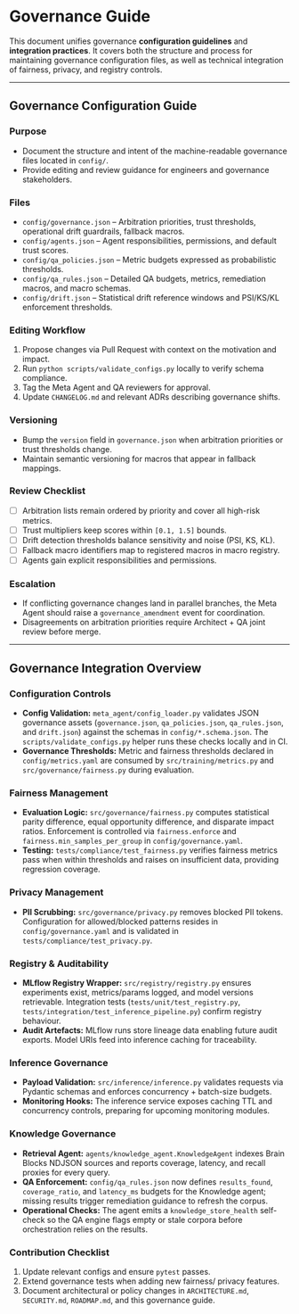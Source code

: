 # Governance Guide

This document unifies governance **configuration guidelines** and **integration practices**.
It covers both the structure and process for maintaining governance configuration files, as well as technical integration of fairness, privacy, and registry controls.

---

## Governance Configuration Guide

### Purpose

- Document the structure and intent of the machine-readable governance files located in `config/`.
- Provide editing and review guidance for engineers and governance stakeholders.

### Files

- `config/governance.json` – Arbitration priorities, trust thresholds, operational drift guardrails, fallback macros.
- `config/agents.json` – Agent responsibilities, permissions, and default trust scores.
- `config/qa_policies.json` – Metric budgets expressed as probabilistic thresholds.
- `config/qa_rules.json` – Detailed QA budgets, metrics, remediation macros, and macro schemas.
- `config/drift.json` – Statistical drift reference windows and PSI/KS/KL enforcement thresholds.

### Editing Workflow

1. Propose changes via Pull Request with context on the motivation and impact.
2. Run `python scripts/validate_configs.py` locally to verify schema compliance.
3. Tag the Meta Agent and QA reviewers for approval.
4. Update `CHANGELOG.md` and relevant ADRs describing governance shifts.

### Versioning

- Bump the `version` field in `governance.json` when arbitration priorities or trust thresholds change.
- Maintain semantic versioning for macros that appear in fallback mappings.

### Review Checklist

- [ ] Arbitration lists remain ordered by priority and cover all high-risk metrics.
- [ ] Trust multipliers keep scores within `[0.1, 1.5]` bounds.
- [ ] Drift detection thresholds balance sensitivity and noise (PSI, KS, KL).
- [ ] Fallback macro identifiers map to registered macros in macro registry.
- [ ] Agents gain explicit responsibilities and permissions.

### Escalation

- If conflicting governance changes land in parallel branches, the Meta Agent should raise a `governance_amendment` event for coordination.
- Disagreements on arbitration priorities require Architect + QA joint review before merge.

---

## Governance Integration Overview

### Configuration Controls

- **Config Validation:** `meta_agent/config_loader.py` validates JSON governance assets (`governance.json`, `qa_policies.json`, `qa_rules.json`, and `drift.json`) against the schemas in `config/*.schema.json`. The `scripts/validate_configs.py` helper runs these checks locally and in CI.
- **Governance Thresholds:** Metric and fairness thresholds declared in `config/metrics.yaml` are consumed by `src/training/metrics.py` and `src/governance/fairness.py` during evaluation.

### Fairness Management

- **Evaluation Logic:** `src/governance/fairness.py` computes statistical parity difference, equal opportunity difference, and disparate impact ratios. Enforcement is controlled via `fairness.enforce` and `fairness.min_samples_per_group` in `config/governance.yaml`.
- **Testing:** `tests/compliance/test_fairness.py` verifies fairness metrics pass when within thresholds and raises on insufficient data, providing regression coverage.

### Privacy Management

- **PII Scrubbing:** `src/governance/privacy.py` removes blocked PII tokens. Configuration for allowed/blocked patterns resides in `config/governance.yaml` and is validated in `tests/compliance/test_privacy.py`.

### Registry & Auditability

- **MLflow Registry Wrapper:** `src/registry/registry.py` ensures experiments exist, metrics/params logged, and model versions retrievable. Integration tests (`tests/unit/test_registry.py`, `tests/integration/test_inference_pipeline.py`) confirm registry behaviour.
- **Audit Artefacts:** MLflow runs store lineage data enabling future audit exports. Model URIs feed into inference caching for traceability.

### Inference Governance

- **Payload Validation:** `src/inference/inference.py` validates requests via Pydantic schemas and enforces concurrency + batch-size budgets.
- **Monitoring Hooks:** The inference service exposes caching TTL and concurrency controls, preparing for upcoming monitoring modules.

### Knowledge Governance

- **Retrieval Agent:** `agents/knowledge_agent.KnowledgeAgent` indexes Brain Blocks NDJSON sources and reports coverage, latency, and recall proxies for every query.
- **QA Enforcement:** `config/qa_rules.json` now defines `results_found`, `coverage_ratio`, and `latency_ms` budgets for the Knowledge agent; missing results trigger remediation guidance to refresh the corpus.
- **Operational Checks:** The agent emits a `knowledge_store_health` self-check so the QA engine flags empty or stale corpora before orchestration relies on the results.

### Contribution Checklist

1. Update relevant configs and ensure `pytest` passes.
2. Extend governance tests when adding new fairness/ privacy features.
3. Document architectural or policy changes in `ARCHITECTURE.md`, `SECURITY.md`, `ROADMAP.md`, and this governance guide.

